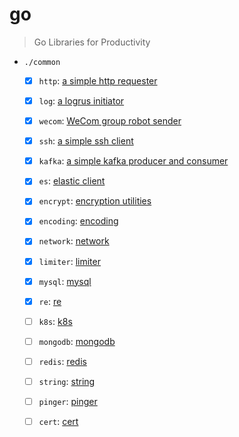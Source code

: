 # go

> Go Libraries for Productivity

- `./common`
  - [x] `http`: [a simple http requester](./common/http/)
  - [x] `log`: [a logrus initiator](./common/log/)
  - [x] `wecom`: [WeCom group robot sender](./common/wecom/)
  - [x] `ssh`: [a simple ssh client](./common/ssh/)
  - [x] `kafka`: [a simple kafka producer and consumer](./common/kafka/)
  - [x] `es`: [elastic client](./common/es/)
  - [x] `encrypt`: [encryption utilities](./common/encrypt/)
  - [x] `encoding`: [encoding](./common/encoding/)
  - [x] `network`: [network](./common/network/)
  - [x] `limiter`: [limiter](./common/limiter/)
  - [x] `mysql`: [mysql](./common/mysql/)
  - [x] `re`: [re](./common/re/)
  - [ ] `k8s`: [k8s](.)
  - [ ] `mongodb`: [mongodb](.)
  - [ ] `redis`: [redis](.)
  - [ ] `string`: [string](.)
  - [ ] `pinger`: [pinger](./common/pinger/)
  - [ ] `cert`: [cert](.)

